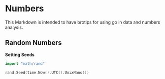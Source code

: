 # Numbers

This Markdown is intended to have brotips for using go in data and numbers analysis.

## Random Numbers

__Setting Seeds__

``` go
import "math/rand"

rand.Seed(time.Now().UTC().UnixNano())

```

